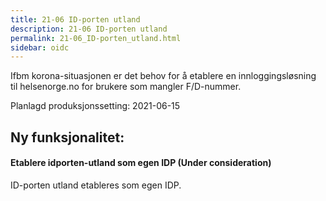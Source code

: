 ```yaml
---
title: 21-06 ID-porten utland
description: 21-06 ID-porten utland
permalink: 21-06_ID-porten_utland.html
sidebar: oidc
---
```



Ifbm korona-situasjonen er det behov for å etablere en innloggingsløsning til helsenorge.no for brukere som mangler F/D-nummer.



Planlagd produksjonssetting: 2021-06-15

## Ny funksjonalitet:


#### Etablere idporten-utland som egen IDP (Under consideration)

ID-porten utland etableres som egen IDP.

